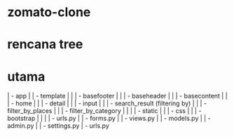 # zomato-clone

# rencana tree
# utama
  | - app
  |     | - template
  |     |       | - basefooter
  |     |       | - baseheader
  |     |       | - basecontent
  |     |       | - home
  |     |       | - detail
  |     |       | - input
  |     |       | - search_result (filtering by)
  |     |       | - filter_by_places
  |     |       | - filter_by_category
  |     |
  |     | - static
  |     |       | - css
  |     |       | - bootstrap
  |     |
  |     | - urls.py
  |     | - forms.py
  |     | - views.py
  |     | - models.py
  |     | - admin.py
  |
  | - settings.py
  | - urls.py
